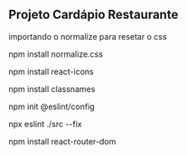 ## Projeto Cardápio Restaurante

importando o normalize para resetar o css

npm install normalize.css

 npm install react-icons

 npm install classnames

 npm init @eslint/config

 npx eslint ./src --fix

 npm install react-router-dom